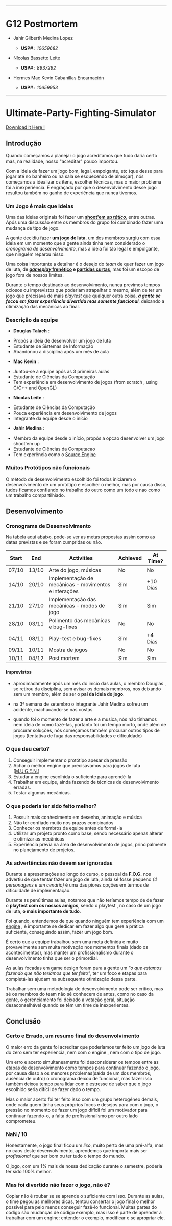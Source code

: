___

# G12 Postmortem

* Jahir Gilberth Medina Lopez
    - **USP# :** *10659682*

* Nícolas Bassetto Leite
    - **USP# :** *8937292*

* Hermes Mac Kevin Cabanillas Encarnación
    - **USP# :** *10659953*

___


# Ultimate-Party-Fighting-Simulator

[Download it Here !](https://nicolasleite.itch.io/upfs "Ultimate Party Fighting Simulator
")

## Introdução

Quando começamos a planejar o jogo acreditamos que tudo daria certo mas, na realidade, nosso "acreditar" pouco importou.

Com a ideia de fazer um jogo bom, legal, empolgante, etc (que desse para jogar até no banheiro ou na sala se esquecendo de almoçar), nós começamos a idealizar os itens, escolher técnicas, mas o maior problema foi a inexperiência. É engraçado por que o desenvolvimento desse jogo resultou também no ganho de experiência que nunca tivemos.

<!--
### SSC0770, As Aulas certas para um pessoal inexperiente.

Durante as aulas recebidas, nós começamos a perceber que otimizar as mecânicas e o *gameplay* é ainda mais difícil que quer fazer um jogo visualmente atrativo; mais ainda, ao longo das aulas nós tínhamos confiança no projeto, 
-->

### Um Jogo é mais que ideias

Uma das ideias originais foi fazer um [**shoot'em up *tático***](http://hotlinemiami.com/ "Hotline Miami"), entre outras.
Após uma discussão entre os membros do grupo foi combinado fazer uma mudança de tipo de jogo.

A gente decidiu fazer **um jogo de luta**, um dos membros surgiu com essa ideia em um momento que a gente ainda tinha nem considerado o *cronograma de desenvolvimento*, mas a ideia foi tão legal e empolgante, que ninguém reparou nisso.

Uma coisa importante a detalhar é o desejo do *team* de quer fazer um jogo de luta, de **[*gameplay* frenético](https://www.adultswim.com/games/pc-console/duck-game/ "DuckGame") e [partidas curtas](http://nidhogggame.com/ "Nidhogg")**, mas foi um escopo de jogo fora de nossos limites.

Durante o tempo destinado ao desenvolvimento, nunca previmos tempos ociosos ou imprevistos que poderiam atrapalhar o mesmo, além de ter um jogo que precisava de mais *playtest* que qualquer outra coisa, ***a gente se focou em fazer experiência divertida mas somente funcional***, deixando a otimização das mecânicas ao final.



### Descrição da equipe

* **Douglas Talach** :
- Propôs a ideia de desenvolver um jogo de luta
- Estudante de Sistemas de Informação
- Abandonou a disciplina após um mês de aula

* **Mac Kevin** :
- Juntou-se à equipe após as 3 primeiras aulas
- Estudante de Ciências da Computação
- Tem experiência em desenvolvimento de jogos (from scratch , using C/C++ and OpenGL) 

* **Nícolas Leite** :
- Estudante de Ciências da Computação
- Pouca experiência em desenvolvimento de jogos
- Integrante da equipe desde o início 

* **Jahir Medina** :
- Membro da equipe desde o início, propôs a opcao desenvolver um jogo shoot'em up
- Estudante de Ciências da Computacao
- Tem experência como o [Source Engine](https://developer.valvesoftware.com/wiki/SDK_Docs 'Source SDK')


### Muitos Protótipos não funcionais

O método de desenvolvimento escolhido foi todos iniciarem o desenvolvimento de um protótipo e escolher o melhor, mas por causa disso, tudos ficamos confiando no trabalho do outro como um todo e nao como um trabalho compartilhiado.


## Desenvolvimento

### Cronograma de Desenvolvimento

Na tabela aqui abaixo, pode-se ver as metas propostas assim como as datas previstas e se foram cumpridas ou não.

| Start     |  End      | Activities                                            | Achieved   | At Time?  |
|:-----:    |:-----:    |------------------------------------------------------ |---------  |---------- |
| 07/10     | 13/10     | Arte do jogo, músicas                                 | No        | No        |
| 14/10     | 20/10     | Implementação de mecânicas - movimentos e interações  | Sim       | +10 Dias  |
| 21/10     | 27/10     | Implementação das mecânicas - modos de jogo           | Sim       | Sim       |
| 28/10     | 03/11     | Polimento das mecânicas e bug-fixes                   | No        | No        |
| 04/11     | 08/11     | Play-test e bug-fixes                                 | Sim       | +4 Dias   |
| 09/11     | 10/11     | Mostra de jogos                                       | No        | No        |
| 10/11     | 04/12     | Post mortem                                           | Sim       | Sim       |

#### Imprevistos

* aproximadamente após um mês do início das aulas, o membro Douglas , se retirou da disciplina, sem avisar os demais membros, nos deixando sem um membro, além de ser o **pai da ideia do jogo**.

* na 3ª semana de setembro o integrante Jahir Medina sofreu um acidente, machucando-se nas costas.

* quando foi o momento de fazer a arte e a musica, nós não tínhamos nem ideia de como fazê-las, portanto foi um tempo morto, onde além de procurar soluções, nós começamos também procurar outros tipos de jogos (tentativa de fuga das responsabilidades e dificuldade)

### O que deu certo?

1. Conseguir implementar o protótipo apesar da pressão
2. Achar o melhor engine que precisávamos para jogos de luta ([M.U.G.E.N.](http://www.elecbyte.com/mugendocs/mugen.html "M.U.G.E.N."))
3. Estudar a engine escolhida o suficiente para aprendê-la
4. Trabalhar em equipe, ainda fazendo de técnicas de desenvolvimento erradas.
5. Testar algumas mecânicas.

### O que poderia ter sido feito melhor?

1. Possuir mais conhecimento em desenho, animação e música
2. Não ter confiado muito nos prazos combinados
3. Conhecer os membros da equipe antes de formá-la
4. Utilizar um projeto pronto como base, sendo necessário apenas alterar e otimizar as mecânicas
5. Experiência prévia na área de desenvolvimento de jogos, principalmente no planejamento de projetos.

### As advertências não devem ser ignoradas

Durante a apresentações ao longo do curso, o pessoal da **F.O.G.** nos advertiu de que tentar fazer um jogo de luta, ainda sé fosse pequeno *(4 personagens e um cenário)* é uma das piores opções em termos de dificuldade de implementação.

Durante as penúltimas aulas, notamos que não teríamos tempo de de fazer o **playtest com os nossos amigos**, sendo o playtest , no caso de um jogo de luta, **o mais importante de tudo**.

Foi quando, entendemos de que quando ninguém tem experiência com um [engine](http://www.elecbyte.com/mugendocs/mugen.html "M.U.G.E.N.") , é importante se dedicar em fazer algo que gere a prática suficiente, conseguindo assim, fazer um jogo bom.

É certo que  a equipe trabalhou sem uma meta definida e muito provavelmente sem muita motivação nos momentos finais (dado os acontecimentos), mas manter um profissionalismo durante o desenvolvimento tinha que ser o primordial.

As aulas focadas em game design foram para a gente um *"o que estamos fazendo que não teríamos que ter feito"*, ter um foco e etapas para completá-las ajudam na subsequente otimização dessa parte.

Trabalhar sem uma metodologia de desenvolvimento pode ser critico, mas sé os membros do team não sé conhecem de antes, como no caso da gente, o gerenciamento foi deixado a votação geral, situação desaconselhável quando se têm um time de inexperientes.

## Conclusão

### Certo e Errado, um resumo final do desenvolvimento

O maior erro da gente foi acreditar que poderíamos ter feito um jogo de luta do zero sem ter experiencia, nem com o engine , nem com o tipo de jogo.

Um erro e acerto simultaneamente foi desconsiderar os tempos entre as etapas de desenvolvimento como tempos para continuar fazendo o jogo, por causa disso a os menores problemas(saída de um dos membros, ausência de outro) o cronograma deixou de funcionar, mas fazer isso também deixou tempo para lidar com o estresse de saber que o jogo escolhido seria difícil de fazer dado o tempo.

Mas o maior acerto foi ter feito isso com um grupo heterogêneo demais, onde cada quem tinha seus próprios focos e desejos para com o jogo, o pressão no momento de fazer um jogo difícil foi um motivador para continuar fazendo-o, a falta de profissionalismo por outro lado comprometeu.

### NaN / 10

Honestamente, o jogo final ficou um *lixo*, muito perto de uma pré-alfa, mas no caos deste desenvolvimento, aprendemos que importa mais ser *profissional* que ser bom ou ter tudo o tempo do mundo.

O jogo, com um 1% mais de nossa dedicação durante o semestre, poderia ter sido 100% melhor.

### Mas foi divertido ~~não~~ fazer o jogo, não é?

Copiar não é roubar se se aprende o suficiente com isso. Durante as aulas, o time pegou as melhores dicas, tentou consertar o jogo final o melhor possível para pelo menos conseguir fazê-lo funcional. Muitas partes do código são mudanças de código exemplo, mas isso é parte de aprender a trabalhar com um engine: entender o exemplo, modificar e se apropriar ele.
